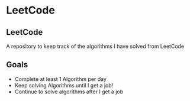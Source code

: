 # LeetCode

## LeetCode
A repository to keep track of the algorithms I have solved from LeetCode

## Goals
-	Complete at least 1 Algorithm per day
-	Keep solving Algorithms until I get a job!
-	Continue to solve algorithms after I get a job
